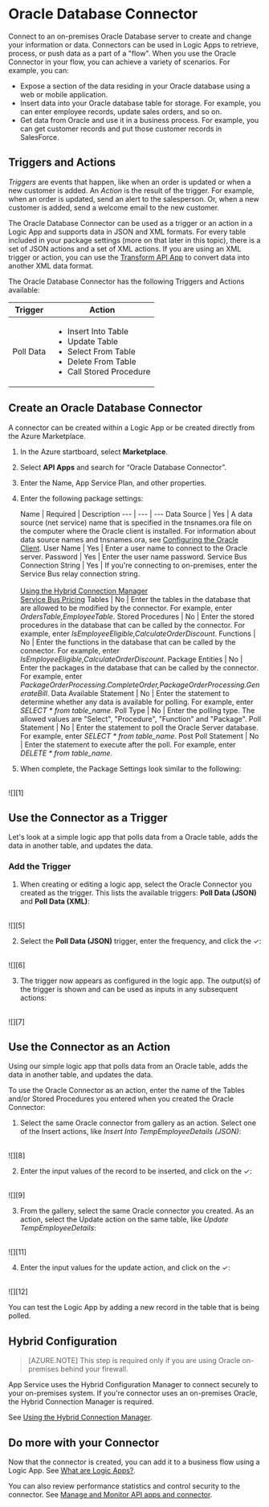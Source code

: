 <properties 
   pageTitle="Using the Oracle Connector in Microsoft Azure App Service" 
   description="How to use the Oracle Connector" 
   services="app-service\logic" 
   documentationCenter=".net,nodejs,java" 
   authors="anuragdalmia" 
   manager="dwrede" 
   editor=""/>

<tags
   ms.service="app-service-logic"
   ms.devlang="multiple"
   ms.topic="article"
   ms.tgt_pltfrm="na"
   ms.workload="integration" 
   ms.date="06/14/2015"
   ms.author="sutalasi"/>


# Oracle Database Connector

Connect to an on-premises Oracle Database server to create and change your information or data. Connectors can be used in Logic Apps to retrieve, process, or push data as a part of a "flow". When you use the Oracle Connector in your flow, you can achieve a variety of scenarios. For example, you can:

- Expose a section of the data residing in your Oracle database using a web or mobile application.
- Insert data into your Oracle database table for storage. For example, you can enter employee records, update sales orders, and so on.
- Get data from Oracle and use it in a business process. For example, you can get customer records and put those customer records in SalesForce. 


## Triggers and Actions
*Triggers* are events that happen, like when an order is updated or when a new customer is added. An *Action* is the result of the trigger. For example, when an order is updated, send an alert to the salesperson. Or, when a new customer is added, send a welcome email to the new customer. 

The Oracle Database Connector can be used as a trigger or an action in a Logic App and supports data in JSON and XML formats. For every table included in your package settings (more on that later in this topic), there is a set of JSON actions and a set of XML actions. If you are using an XML trigger or action, you can use the [Transform API App](app-service-logic-transform-xml-documents.md) to convert data into another XML data format. 

The Oracle Database Connector has the following Triggers and Actions available: 

Trigger | Action
--- | ---
Poll Data | <ul><li>Insert Into Table</li><li>Update Table</li><li>Select From Table</li><li>Delete From Table</li><li>Call Stored Procedure</li>


## Create an Oracle Database Connector

A connector can be created within a Logic App or be created directly from the Azure Marketplace.

1. In the Azure startboard, select **Marketplace**.
2. Select **API Apps** and search for “Oracle Database Connector”.
3. Enter the Name, App Service Plan, and other properties.
4. Enter the following package settings:

	Name | Required |  Description
--- | --- | ---
Data Source | Yes | A data source (net service) name that is specified in the tnsnames.ora file on the computer where the Oracle client is installed. For information about data source names and tnsnames.ora, see [Configuring the Oracle Client](http://msdn.microsoft.com/library/dd787872.aspx).
User Name | Yes | Enter a user name to connect to the Oracle server.
Password | Yes | Enter the user name password.
Service Bus Connection String | Yes | If you're connecting to on-premises, enter the Service Bus relay connection string.<br/><br/>[Using the Hybrid Connection Manager](app-service-logic-hybrid-connection-manager.md)<br/>[Service Bus Pricing](http://azure.microsoft.com/pricing/details/service-bus/)
Tables | No | Enter the tables in the database that are allowed to be modified by the connector. For example, enter *OrdersTable,EmployeeTable*.
Stored Procedures | No | Enter the stored procedures in the database that can be called by the connector. For example, enter *IsEmployeeEligible,CalculateOrderDiscount*.
Functions | No | Enter the functions in the database that can be called by the connector. For example, enter *IsEmployeeEligible,CalculateOrderDiscount*.
Package Entities | No | Enter the packages in the database that can be called by the connector. For example, enter *PackageOrderProcessing.CompleteOrder,PackageOrderProcessing.GenerateBill*.
Data Available Statement | No | Enter the statement to determine whether any data is available for polling. For example, enter *SELECT * from table_name*.
Poll Type | No | Enter the polling type. The allowed values are "Select", "Procedure", "Function" and "Package".
Poll Statement | No | Enter the statement to poll the Oracle Server database. For example, enter *SELECT * from table_name*.
Post Poll Statement | No | Enter the statement to execute after the poll. For example, enter *DELETE * from table_name*.

5. When complete, the Package Settings look similar to the following: 
<br/>
![][1]  


## Use the Connector as a Trigger
Let's look at a simple logic app that polls data from a Oracle table, adds the data in another table, and updates the data.

### Add the Trigger
1. When creating or editing a logic app, select the Oracle Connector you created as the trigger. This lists the available triggers: **Poll Data (JSON)** and **Poll Data (XML)**:
<br/>
![][5] 

2. Select the **Poll Data (JSON)** trigger, enter the frequency, and click the ✓:
<br/>
![][6] 

3. The trigger now appears as configured in the logic app. The output(s) of the trigger is shown and can be used as inputs in any subsequent actions:
<br/>
![][7] 

## Use the Connector as an Action
Using our simple logic app that polls data from an Oracle table, adds the data in another table, and updates the data.

To use the Oracle Connector as an action, enter the name of the Tables and/or Stored Procedures you entered when you created the Oracle Connector:

1. Select the same Oracle connector from gallery as an action. Select one of the Insert actions, like *Insert Into TempEmployeeDetails (JSON)*:
<br/>
![][8] 

2. Enter the input values of the record to be inserted, and click on the ✓: 
<br/>
![][9] 

3. From the gallery, select the same Oracle connector you created. As an action, select the Update action on the same table, like *Update TempEmployeeDetails*:
<br/>
![][11] 

4. Enter the input values for the update action, and click on the ✓: 
<br/>
![][12] 

You can test the Logic App by adding a new record in the table that is being polled.

## Hybrid Configuration

> [AZURE.NOTE] This step is required only if you are using Oracle on-premises behind your firewall.

App Service uses the Hybrid Configuration Manager to connect securely to your on-premises system. If you're connector uses an on-premises Oracle, the Hybrid Connection Manager is required. 

See [Using the Hybrid Connection Manager](app-service-logic-hybrid-connection-manager.md).

## Do more with your Connector
Now that the connector is created, you can add it to a business flow using a Logic App. See [What are Logic Apps?](app-service-logic-what-are-logic-apps.md).

You can also review performance statistics and control security to the connector. See [Manage  and Monitor API apps and connector](../app-service-api/app-service-api-manage-in-portal.md).


<!--Image references-->
[1]: ./media/app-service-logic-connector-oracle/Create.jpg
[5]: ./media/app-service-logic-connector-oracle/LogicApp1.jpg
[6]: ./media/app-service-logic-connector-oracle/LogicApp2.jpg
[7]: ./media/app-service-logic-connector-oracle/LogicApp3.jpg
[8]: ./media/app-service-logic-connector-oracle/LogicApp4.jpg
[9]: ./media/app-service-logic-connector-oracle/LogicApp5.jpg
[10]: ./media/app-service-logic-connector-oracle/LogicApp6.jpg
[11]: ./media/app-service-logic-connector-oracle/LogicApp7.jpg
[12]: ./media/app-service-logic-connector-oracle/LogicApp8.jpg



 